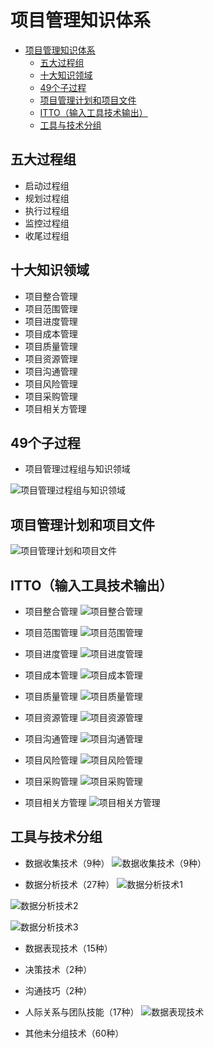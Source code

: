# 项目管理知识体系

<!-- TOC -->

- [项目管理知识体系](#项目管理知识体系)
    - [五大过程组](#五大过程组)
    - [十大知识领域](#十大知识领域)
    - [49个子过程](#49个子过程)
    - [项目管理计划和项目文件](#项目管理计划和项目文件)
    - [ITTO（输入工具技术输出）](#itto输入工具技术输出)
    - [工具与技术分组](#工具与技术分组)

<!-- /TOC -->


## 五大过程组

* 启动过程组
* 规划过程组
* 执行过程组
* 监控过程组
* 收尾过程组

## 十大知识领域

* 项目整合管理
* 项目范围管理
* 项目进度管理
* 项目成本管理
* 项目质量管理
* 项目资源管理
* 项目沟通管理
* 项目风险管理
* 项目采购管理
* 项目相关方管理

## 49个子过程

* 项目管理过程组与知识领域

![项目管理过程组与知识领域](https://raw.github.com/liuhuachao/pmp/master/%E5%9B%BE%E8%A1%A8%E9%99%84%E5%BD%95/%E8%A1%A8%201-4%20%E9%A1%B9%E7%9B%AE%E7%AE%A1%E7%90%86%E8%BF%87%E7%A8%8B%E7%BB%84%E4%B8%8E%E7%9F%A5%E8%AF%86%E9%A2%86%E5%9F%9F.png)

## 项目管理计划和项目文件
![项目管理计划和项目文件](https://raw.githubusercontent.com/liuhuachao/pmp/master/%E5%9B%BE%E8%A1%A8%E9%99%84%E5%BD%95/%E8%A1%A8%204-1%20%E9%A1%B9%E7%9B%AE%E7%AE%A1%E7%90%86%E8%AE%A1%E5%88%92%E5%92%8C%E9%A1%B9%E7%9B%AE%E6%96%87%E4%BB%B6.png)

## ITTO（输入工具技术输出）
* 项目整合管理
  ![项目整合管理](https://raw.github.com/liuhuachao/pmp/master/%E5%9B%BE%E8%A1%A8%E9%99%84%E5%BD%95/%E5%9B%BE%204-1%20%E9%A1%B9%E7%9B%AE%E6%95%B4%E5%90%88%E7%AE%A1%E7%90%86%E6%A6%82%E8%BF%B0.png)

* 项目范围管理
  ![项目范围管理](https://raw.githubusercontent.com/liuhuachao/pmp/master/%E5%9B%BE%E8%A1%A8%E9%99%84%E5%BD%95/%E5%9B%BE%205-1%20%E9%A1%B9%E7%9B%AE%E8%8C%83%E5%9B%B4%E7%AE%A1%E7%90%86%E6%A6%82%E8%BF%B0.png)

* 项目进度管理
  ![项目进度管理](https://raw.githubusercontent.com/liuhuachao/pmp/master/%E5%9B%BE%E8%A1%A8%E9%99%84%E5%BD%95/%E5%9B%BE%206-1%20%E9%A1%B9%E7%9B%AE%E8%BF%9B%E5%BA%A6%E7%AE%A1%E7%90%86%E6%A6%82%E8%BF%B0.png)

* 项目成本管理
  ![项目成本管理](https://raw.githubusercontent.com/liuhuachao/pmp/master/%E5%9B%BE%E8%A1%A8%E9%99%84%E5%BD%95/%E5%9B%BE%207-1%20%E9%A1%B9%E7%9B%AE%E6%88%90%E6%9C%AC%E7%AE%A1%E7%90%86%E6%A6%82%E8%BF%B0.png)

* 项目质量管理
  ![项目质量管理](https://raw.githubusercontent.com/liuhuachao/pmp/master/%E5%9B%BE%E8%A1%A8%E9%99%84%E5%BD%95/%E5%9B%BE%208-1%20%E9%A1%B9%E7%9B%AE%E8%B4%A8%E9%87%8F%E7%AE%A1%E7%90%86%E6%A6%82%E8%BF%B0.png)

* 项目资源管理
  ![项目资源管理](https://raw.githubusercontent.com/liuhuachao/pmp/master/%E5%9B%BE%E8%A1%A8%E9%99%84%E5%BD%95/%E5%9B%BE%209-1%20%E9%A1%B9%E7%9B%AE%E8%B5%84%E6%BA%90%E7%AE%A1%E7%90%86%E6%A6%82%E8%BF%B0.png)

* 项目沟通管理
  ![项目沟通管理](https://raw.githubusercontent.com/liuhuachao/pmp/master/%E5%9B%BE%E8%A1%A8%E9%99%84%E5%BD%95/%E5%9B%BE%2010-1%20%E9%A1%B9%E7%9B%AE%E6%B2%9F%E9%80%9A%E7%AE%A1%E7%90%86%E6%A6%82%E8%BF%B0.png)

* 项目风险管理
  ![项目风险管理](https://raw.githubusercontent.com/liuhuachao/pmp/master/%E5%9B%BE%E8%A1%A8%E9%99%84%E5%BD%95/%E5%9B%BE%2011-1%20%E9%A1%B9%E7%9B%AE%E9%A3%8E%E9%99%A9%E7%AE%A1%E7%90%86%E6%A6%82%E8%BF%B0.png)

* 项目采购管理
  ![项目采购管理](https://raw.githubusercontent.com/liuhuachao/pmp/master/%E5%9B%BE%E8%A1%A8%E9%99%84%E5%BD%95/%E5%9B%BE%2012-1%20%E9%A1%B9%E7%9B%AE%E9%87%87%E8%B4%AD%E7%AE%A1%E7%90%86%E6%A6%82%E8%BF%B0.png)


* 项目相关方管理
![项目相关方管理](https://raw.githubusercontent.com/liuhuachao/pmp/master/%E5%9B%BE%E8%A1%A8%E9%99%84%E5%BD%95/%E5%9B%BE%2013-1%20%E9%A1%B9%E7%9B%AE%E7%9B%B8%E5%85%B3%E6%96%B9%E7%AE%A1%E7%90%86%E6%A6%82%E8%BF%B0.png)

## 工具与技术分组

* 数据收集技术（9种）
![数据收集技术（9种）](https://raw.githubusercontent.com/liuhuachao/pmp/master/%E5%9B%BE%E8%A1%A8%E9%99%84%E5%BD%95/%E8%A1%A8%20X6-1%20%E6%95%B0%E6%8D%AE%E6%94%B6%E9%9B%86%E5%B7%A5%E5%85%B7%E6%8A%80%E6%9C%AF.png)
  
* 数据分析技术（27种）
![数据分析技术1](https://raw.githubusercontent.com/liuhuachao/pmp/master/%E5%9B%BE%E8%A1%A8%E9%99%84%E5%BD%95/%E8%A1%A8%20X6-1%20%E6%95%B0%E6%8D%AE%E5%88%86%E6%9E%90%E5%B7%A5%E5%85%B7%E6%8A%80%E6%9C%AF1.png)

![数据分析技术2](https://raw.githubusercontent.com/liuhuachao/pmp/master/%E5%9B%BE%E8%A1%A8%E9%99%84%E5%BD%95/%E8%A1%A8%20X6-1%20%E6%95%B0%E6%8D%AE%E5%88%86%E6%9E%90%E5%B7%A5%E5%85%B7%E6%8A%80%E6%9C%AF2.png)

![数据分析技术3](https://raw.githubusercontent.com/liuhuachao/pmp/master/%E5%9B%BE%E8%A1%A8%E9%99%84%E5%BD%95/%E8%A1%A8%20X6-1%20%E6%95%B0%E6%8D%AE%E5%88%86%E6%9E%90%E5%B7%A5%E5%85%B7%E6%8A%80%E6%9C%AF3.png)

* 数据表现技术（15种）

* 决策技术（2种）

* 沟通技巧（2种）

* 人际关系与团队技能（17种）
![数据表现技术](https://raw.githubusercontent.com/liuhuachao/pmp/master/%E5%9B%BE%E8%A1%A8%E9%99%84%E5%BD%95/%E8%A1%A8%20X6-1%20%E4%BA%BA%E9%99%85%E5%85%B3%E7%B3%BB%E4%B8%8E%E5%9B%A2%E9%98%9F%E6%8A%80%E8%83%BD%E5%B7%A5%E5%85%B7%E6%8A%80%E6%9C%AF1.png)

* 其他未分组技术（60种）